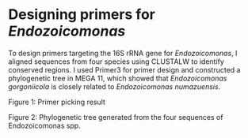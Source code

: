 # **Designing primers for *Endozoicomonas***

To design primers targeting the 16S rRNA gene for *Endozoicomonas*, I aligned sequences from four species using CLUSTALW to identify conserved regions. I used Primer3 for primer design and constructed a phylogenetic tree in MEGA 11, which showed that *Endozoicomonas gorgoniicola* is closely related to *Endozoicomonas numazuensis*.



Figure 1: Primer picking result



Figure 2: Phylogenetic tree generated from the four sequences of Endozoicomonas spp.

